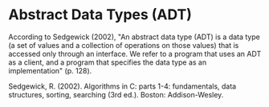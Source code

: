 # Abstract Data Types (ADT)

According to Sedgewick (2002), "An abstract data type (ADT) is a data type (a set of values and a collection of operations on those values) that is accessed only through an interface. We refer to a program that uses an ADT as a client, and a program that specifies the data type as an implementation" (p. 128).

Sedgewick, R. (2002). Algorithms in C: parts 1-4: fundamentals, data structures, sorting, searching (3rd ed.). Boston: Addison-Wesley.